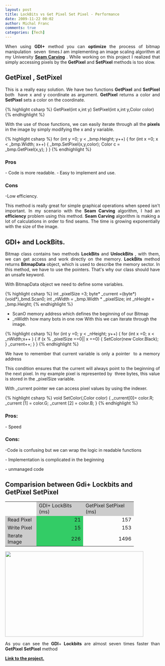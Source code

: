 ```yaml
---
layout: post
title: LockBits vs Get Pixel Set Pixel - Performance
date: 2009-11-22 00:02
author: Michal Franc
comments: true
categories: [Tech]
---
```

<p align="justify">When using <strong>GDI+</strong> method you can <strong>optimize</strong> the process of bitmap manipulation  seven  times.I am implementing an image scaling algorithm at my University <a href="http://lammichalfranc.wordpress.com/2009/11/20/seam-carving-part-1/"><strong>Seam Carving</strong></a> . While working on this project I realized that simply accessing pixels by the <strong>GetPixel</strong> and <strong>SetPixel</strong> methods is too slow.</p>

<h2>GetPixel , SetPixel</h2>
<p align="justify">This is a really easy solution. We have two functions <strong>GetPixel</strong> and <strong>SetPixel</strong> both  have x and y coordinate as argument. <strong>GetPixel</strong> returns a color and <strong>SetPixel</strong> sets a color on the coordinate.</p>


{% highlight csharp %}
GetPixel(int x,int y)
SetPixel(int x,int y,Color color)
{% endhighlight %}

<p align="justify">With the use of those functions, we can easily iterate through all the <strong>pixels</strong> in the image by simply modifying the x and y variable.</p>


{% highlight csharp %}
for (int y =0; y < _bmp.Height; y++)
{
    for (int x =0; x < _bmp.Width; x++)
    {
        _bmp.SetPixel(x,y,color);
        Color c = _bmp.GetPixel(x,y);
     }
}
{% endhighlight %}

<h3>Pros</h3>
- Code is more readable.
- Easy to implement and use.
<h3>Cons</h3>
-Low efficiency.
<p align="justify">This method is really great for simple graphical operations when speed isn't important. In my scenario with the <strong>Seam Carving</strong> algorithm, I had an <strong>efficiency</strong> problem using this method. <strong>Seam Carving</strong> algorithm is making a lot of calculations in order to find seams. The time is growing exponentially with the size of the image.</p>
<p align="justify"></p>

<h2>GDI+ and LockBits.</h2>
<p align="justify">Bitmap class contains two methods <strong>LockBits</strong> and <strong>UnlockBits</strong> , with them, we can get access and work directly on the memory. <strong>LockBits</strong> method returns <strong>BitmapData</strong> object, which is used to describe the memory sector. In this method, we have to use the pointers. That's why our class should have an unsafe keyword.</p>

<p align="justify"></p>
<p align="justify">With BitmapData object we need to define some variables.</p>


{% highlight csharp %}
int _pixelSize =3;
byte* _current =(byte*)(void*)_bmd.Scan0;
int _nWidth = _bmp.Width * _pixelSize;
int _nHeight = _bmp.Height;
{% endhighlight %}

- ScanO memory address which defines the beginning of our Bitmap
- _nWidth how many bots in one row
With this we can iterate through the image.

{% highlight csharp %}
for (int y =0; y < _nHeight; y++)
{
    for (int x =0; x < _nWidth;x++ )
    {
         if (x % _pixelSize ==0|| x ==0)
        {
             SetColor(new Color.Black);
         }
      _current++;
     }
}
{% endhighlight %}

<p align="justify">We have to remember that current variable is only a pointer  to a memory address</p>

<p align="justify">This condition ensures that the current will always point to the beginning of the next pixel. In my example pixel is represented by  three bytes, this value is stored in the _pixelSize variable.</p>
With _current pointer we can access pixel values by using the indexer.

{% highlight csharp %}
void SetColor(,Color color)
{
     _current[0]= color.R;
     _current [1] = color.G;
     _current [2] = color.B;
}
{% endhighlight %}

<h3>Pros:</h3>
- Speed
<h3>Cons:</h3>
<p align="justify">-Code is confusing but we can wrap the logic in readable functions</p>
- Implementation is complicated in the beginning
<p align="justify">- unmanaged code</p>

<h2>Comparision between Gdi+ Lockbits and GetPixel SetPixel</h2>
<table border="0" frame="VOID" rules="NONE" cellspacing="0"><colgroup><col width="86" /><col width="136" /><col width="149" /></colgroup>
<tbody>
<tr>
<td align="LEFT" width="86" height="18"></td>
<td align="LEFT" bgcolor="#CCCCCC" width="136">GDI+ LockBits (ms)</td>
<td align="LEFT" bgcolor="#CCCCCC" width="149">GetPixel SetPixel (ms)</td>
</tr>
<tr>
<td align="LEFT" bgcolor="#CCCCCC" height="18">Read Pixel</td>
<td align="RIGHT" bgcolor="#33CC66">21</td>
<td align="RIGHT">157</td>
</tr>
<tr>
<td align="LEFT" bgcolor="#CCCCCC" height="18">Write Pixel</td>
<td align="RIGHT" bgcolor="#33CC66">15</td>
<td align="RIGHT">153</td>
</tr>
<tr>
<td align="LEFT" bgcolor="#CCCCCC" height="18">Iterate Image</td>
<td align="RIGHT" bgcolor="#33CC66">226</td>
<td align="RIGHT">1496</td>
</tr>
</tbody>
</table>
<p align="justify"><a href="http://lammichalfranc.files.wordpress.com/2009/11/wykresikbmp1.jpg"><img class="alignnone size-full wp-image-55" title="wykresikBmp1" src="http://lammichalfranc.files.wordpress.com/2009/11/wykresikbmp1.jpg" alt="" width="450" height="278" /></a></p>
<p align="justify">As you can see the <strong>GDI</strong>+ <strong>Lockbits</strong> are almost seven times faster than <strong>GetPixel</strong> <strong>SetPixel</strong> method</p>
<p align="justify"><a href="https://www.assembla.com/code/projektyLM/subversion/nodes/SeamCarv"><strong>Link to the project.</strong></a></p>
&nbsp;
